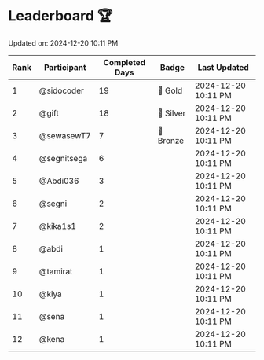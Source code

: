 # Leaderboard 🏆

Updated on: 2024-12-20 10:11 PM

| Rank | Participant       | Completed Days | Badge      | Last Updated         |
|------|-------------------|----------------|------------|----------------------|
| 1    | @sidocoder        | 19             | 🏅 Gold     | 2024-12-20 10:11 PM |
| 2    | @gift             | 18             | 🥈 Silver   | 2024-12-20 10:11 PM |
| 3    | @sewasewT7        | 7              | 🥉 Bronze   | 2024-12-20 10:11 PM |
| 4    | @segnitsega       | 6              |            | 2024-12-20 10:11 PM |
| 5    | @Abdi036          | 3              |            | 2024-12-20 10:11 PM |
| 6    | @segni            | 2              |            | 2024-12-20 10:11 PM |
| 7    | @kika1s1          | 2              |            | 2024-12-20 10:11 PM |
| 8    | @abdi             | 1              |            | 2024-12-20 10:11 PM |
| 9    | @tamirat          | 1              |            | 2024-12-20 10:11 PM |
| 10   | @kiya             | 1              |            | 2024-12-20 10:11 PM |
| 11   | @sena             | 1              |            | 2024-12-20 10:11 PM |
| 12   | @kena             | 1              |            | 2024-12-20 10:11 PM |
